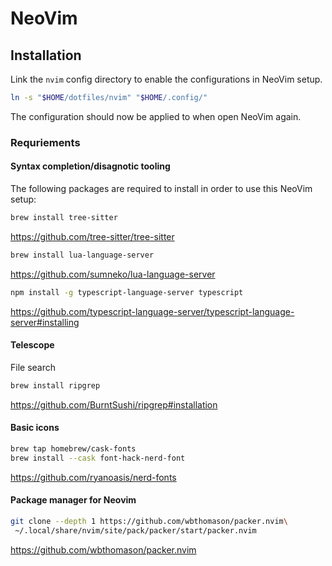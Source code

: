 # NeoVim

## Installation

Link the `nvim` config directory to enable the configurations in NeoVim setup.

```sh
ln -s "$HOME/dotfiles/nvim" "$HOME/.config/"
```

The configuration should now be applied to when open NeoVim again.

### Requriements

#### Syntax completion/disagnotic tooling

The following packages are required to install in order to use this NeoVim setup:

```sh
brew install tree-sitter
```

<https://github.com/tree-sitter/tree-sitter>


```sh
brew install lua-language-server
```

<https://github.com/sumneko/lua-language-server>


```sh 
npm install -g typescript-language-server typescript
```

<https://github.com/typescript-language-server/typescript-language-server#installing>

#### Telescope

File search

```sh
brew install ripgrep
```

<https://github.com/BurntSushi/ripgrep#installation>

#### Basic icons

```sh
brew tap homebrew/cask-fonts
brew install --cask font-hack-nerd-font
```

<https://github.com/ryanoasis/nerd-fonts>


#### Package manager for Neovim

```sh
git clone --depth 1 https://github.com/wbthomason/packer.nvim\
 ~/.local/share/nvim/site/pack/packer/start/packer.nvim
```

<https://github.com/wbthomason/packer.nvim>
